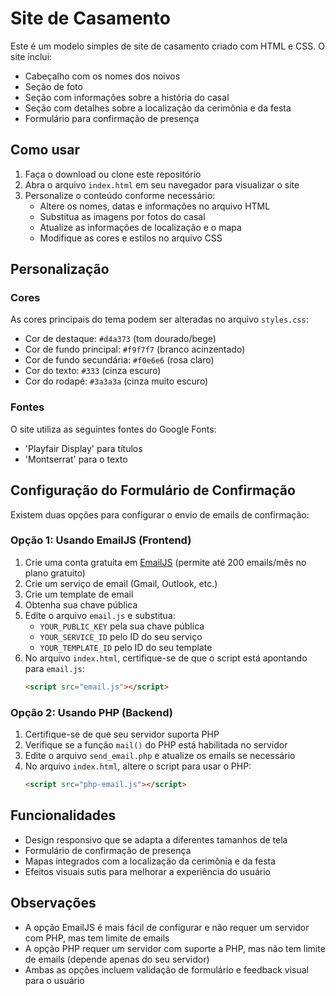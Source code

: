 # Site de Casamento

Este é um modelo simples de site de casamento criado com HTML e CSS. O site inclui:

- Cabeçalho com os nomes dos noivos
- Seção de foto
- Seção com informações sobre a história do casal
- Seção com detalhes sobre a localização da cerimônia e da festa
- Formulário para confirmação de presença

## Como usar

1. Faça o download ou clone este repositório
2. Abra o arquivo `index.html` em seu navegador para visualizar o site
3. Personalize o conteúdo conforme necessário:
   - Altere os nomes, datas e informações no arquivo HTML
   - Substitua as imagens por fotos do casal
   - Atualize as informações de localização e o mapa
   - Modifique as cores e estilos no arquivo CSS

## Personalização

### Cores

As cores principais do tema podem ser alteradas no arquivo `styles.css`:

- Cor de destaque: `#d4a373` (tom dourado/bege)
- Cor de fundo principal: `#f9f7f7` (branco acinzentado)
- Cor de fundo secundária: `#f0e6e6` (rosa claro)
- Cor do texto: `#333` (cinza escuro)
- Cor do rodapé: `#3a3a3a` (cinza muito escuro)

### Fontes

O site utiliza as seguintes fontes do Google Fonts:

- 'Playfair Display' para títulos
- 'Montserrat' para o texto

## Configuração do Formulário de Confirmação

Existem duas opções para configurar o envio de emails de confirmação:

### Opção 1: Usando EmailJS (Frontend)

1. Crie uma conta gratuita em [EmailJS](https://www.emailjs.com/) (permite até 200 emails/mês no plano gratuito)
2. Crie um serviço de email (Gmail, Outlook, etc.)
3. Crie um template de email
4. Obtenha sua chave pública
5. Edite o arquivo `email.js` e substitua:
   - `YOUR_PUBLIC_KEY` pela sua chave pública
   - `YOUR_SERVICE_ID` pelo ID do seu serviço
   - `YOUR_TEMPLATE_ID` pelo ID do seu template
6. No arquivo `index.html`, certifique-se de que o script está apontando para `email.js`:
   ```html
   <script src="email.js"></script>
   ```

### Opção 2: Usando PHP (Backend)

1. Certifique-se de que seu servidor suporta PHP
2. Verifique se a função `mail()` do PHP está habilitada no servidor
3. Edite o arquivo `send_email.php` e atualize os emails se necessário
4. No arquivo `index.html`, altere o script para usar o PHP:
   ```html
   <script src="php-email.js"></script>
   ```

## Funcionalidades

- Design responsivo que se adapta a diferentes tamanhos de tela
- Formulário de confirmação de presença
- Mapas integrados com a localização da cerimônia e da festa
- Efeitos visuais sutis para melhorar a experiência do usuário

## Observações

- A opção EmailJS é mais fácil de configurar e não requer um servidor com PHP, mas tem limite de emails
- A opção PHP requer um servidor com suporte a PHP, mas não tem limite de emails (depende apenas do seu servidor)
- Ambas as opções incluem validação de formulário e feedback visual para o usuário
